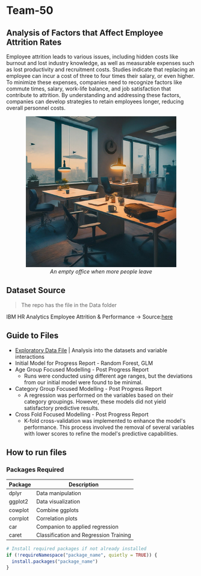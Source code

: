 # Team-50

## Analysis of Factors that Affect Employee Attrition Rates
Employee attrition leads to various issues, including hidden costs like burnout and lost industry knowledge, as well as measurable expenses such as lost productivity and recruitment costs. Studies indicate that replacing an employee can incur a cost of three to four times their salary, or even higher. To minimize these expenses, companies need to recognize factors like commute times, salary, work-life balance, and job satisfaction that contribute to attrition. By understanding and addressing these factors, companies can develop strategies to retain employees longer, reducing overall personnel costs.

<p align="center">
  <img src="attrition.jpeg" alt="Empty Office" title="Empty Office" style="text-align:center" width="400px">
  <br>
  <em>An empty office when more people leave</em>
</p>

## Dataset Source
> The repo has the file in the Data folder

IBM HR Analytics Employee Attrition & Performance &rarr; Source:[here](https://www.kaggle.com/datasets/pavansubhasht/ibm-hr-analytics-attrition-dataset "Kaggle")

## Guide to Files
* [Exploratory Data File](Code/Exploratory%20Data%20Analysis/EDA%20Notebook.ipynb) | Analysis into the datasets and variable interactions
* Initial Model for Progress Report - Random Forest, GLM
* Age Group Focused Modelling - Post Progress Report 
  * Runs were conducted using different age ranges, but the deviations from our initial model were found to be minimal.
* Category Group Focused Modelling - Post Progress Report
  * A regression was performed on the variables based on their category groupings. However, these models did not yield satisfactory predictive results.
* Cross Fold Focused Modelling - Post Progress Report
  * K-fold cross-validation was implemented to enhance the model's performance. This process involved the removal of several variables with lower scores to refine the model's predictive capabilities.  


## How to run files

### Packages Required

| Package   | Description                   |
|-----------|-------------------------------|
| dplyr     | Data manipulation             |
| ggplot2   | Data visualization            |
| cowplot   | Combine ggplots               |
| corrplot  | Correlation plots             |
| car       | Companion to applied regression |
| caret     | Classification and Regression Training |

```R
# Install required packages if not already installed
if (!requireNamespace("package_name", quietly = TRUE)) {
  install.packages("package_name")
}
```



